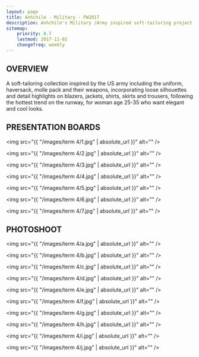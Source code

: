 ```yaml
---
layout: page
title: Anhchile - Military - FW2017
description: Anhchile's Military /Army inspired soft-tailoring project FW2017 with presentation boards and photoshoot.  
sitemap:
    priority: 0.7
    lastmod: 2017-11-02
    changefreq: weekly
---
```


## OVERVIEW

A soft-tailoring collection inspired by the US army including the uniform, haversack, molle pack and their weapons, incorporating loose silhouettes and detail highlights on blazers, jackets, shirts, skirts and trousers, following the hottest trend on the runway, for woman age 25-35 who want elegant and cool looks. 

## PRESENTATION BOARDS

<span class="image fit"><img src="{{ "/images/term 4/1.jpg" | absolute_url }}" alt="" /></span>

<span class="image fit"><img src="{{ "/images/term 4/2.jpg" | absolute_url }}" alt="" /></span>

<span class="image fit"><img src="{{ "/images/term 4/3.jpg" | absolute_url }}" alt="" /></span>

<span class="image fit"><img src="{{ "/images/term 4/4.jpg" | absolute_url }}" alt="" /></span>

<span class="image fit"><img src="{{ "/images/term 4/5.jpg" | absolute_url }}" alt="" /></span>

<span class="image fit"><img src="{{ "/images/term 4/6.jpg" | absolute_url }}" alt="" /></span>

<span class="image fit"><img src="{{ "/images/term 4/7.jpg" | absolute_url }}" alt="" /></span>

## PHOTOSHOOT 

<span class="image fit"><img src="{{ "/images/term 4/a.jpg" | absolute_url }}" alt="" /></span>

<span class="image fit"><img src="{{ "/images/term 4/b.jpg" | absolute_url }}" alt="" /></span>

<span class="image fit"><img src="{{ "/images/term 4/c.jpg" | absolute_url }}" alt="" /></span>

<span class="image fit"><img src="{{ "/images/term 4/d.jpg" | absolute_url }}" alt="" /></span>

<span class="image fit"><img src="{{ "/images/term 4/e.jpg" | absolute_url }}" alt="" /></span>

<span class="image fit"><img src="{{ "/images/term 4/f.jpg" | absolute_url }}" alt="" /></span>

<span class="image fit"><img src="{{ "/images/term 4/g.jpg" | absolute_url }}" alt="" /></span>

<span class="image fit"><img src="{{ "/images/term 4/h.jpg" | absolute_url }}" alt="" /></span>

<span class="image fit"><img src="{{ "/images/term 4/i.jpg" | absolute_url }}" alt="" /></span>

<span class="image fit"><img src="{{ "/images/term 4/j.jpg" | absolute_url }}" alt="" /></span>

